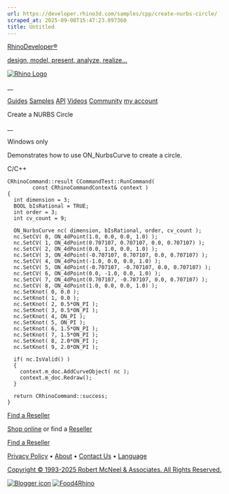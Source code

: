 ```yaml
---
url: https://developer.rhino3d.com/samples/cpp/create-nurbs-circle/
scraped_at: 2025-09-08T15:47:23.097360
title: Untitled
---
```


[RhinoDeveloper®](/)

[design, model, present, analyze, realize...](/)

[![Rhino Logo](https://developer.rhino3d.com/images/rhinodevlogo.png)](/)

__

[Guides](https://developer.rhino3d.com/guides)
[Samples](https://developer.rhino3d.com/samples)
[API](https://developer.rhino3d.com/api)
[Videos](https://developer.rhino3d.com/videos)
[Community](https://discourse.mcneel.com/c/rhino-developer) [my account
](https://www.rhino3d.com/my-account/ "Manage your account, licenses, and
teams")

Create a NURBS Circle

__

Windows only

Demonstrates how to use ON_NurbsCurve to create a circle.

C/C++

    
    
    CRhinoCommand::result CCommandTest::RunCommand(
            const CRhinoCommandContext& context )
    {
      int dimension = 3;
      BOOL bIsRational = TRUE;
      int order = 3;
      int cv_count = 9;
    
      ON_NurbsCurve nc( dimension, bIsRational, order, cv_count );
      nc.SetCV( 0, ON_4dPoint(1.0, 0.0, 0.0, 1.0) );
      nc.SetCV( 1, ON_4dPoint(0.707107, 0.707107, 0.0, 0.707107) );
      nc.SetCV( 2, ON_4dPoint(0.0, 1.0, 0.0, 1.0) );
      nc.SetCV( 3, ON_4dPoint(-0.707107, 0.707107, 0.0, 0.707107) );
      nc.SetCV( 4, ON_4dPoint(-1.0, 0.0, 0.0, 1.0) );
      nc.SetCV( 5, ON_4dPoint(-0.707107, -0.707107, 0.0, 0.707107) );
      nc.SetCV( 6, ON_4dPoint(0.0, -1.0, 0.0, 1.0) );
      nc.SetCV( 7, ON_4dPoint(0.707107, -0.707107, 0.0, 0.707107) );
      nc.SetCV( 8, ON_4dPoint(1.0, 0.0, 0.0, 1.0) );
      nc.SetKnot( 0, 0.0 );
      nc.SetKnot( 1, 0.0 );
      nc.SetKnot( 2, 0.5*ON_PI );
      nc.SetKnot( 3, 0.5*ON_PI );
      nc.SetKnot( 4, ON_PI );
      nc.SetKnot( 5, ON_PI );
      nc.SetKnot( 6, 1.5*ON_PI );
      nc.SetKnot( 7, 1.5*ON_PI );
      nc.SetKnot( 8, 2.0*ON_PI );
      nc.SetKnot( 9, 2.0*ON_PI );
    
      if( nc.IsValid() )
      {
        context.m_doc.AddCurveObject( nc );
        context.m_doc.Redraw();
      }
    
      return CRhinoCommand::success;
    }
    

  

[Find a Reseller](https://www.rhino3d.com/sales)

[Shop online](https://www.rhino3d.com/store) or find a
[Reseller](https://www.rhino3d.com/sales)

[Find a Reseller](https://www.rhino3d.com/sales)

[Privacy Policy](https://www.rhino3d.com/privacy) •
[About](https://www.rhino3d.com/mcneel/about) • [Contact
Us](https://www.rhino3d.com/mcneel/contact) • [
Language](https://www.rhino3d.com/language "Change to a different region or
language")

[Copyright © 1993-2025 Robert McNeel & Associates. All Rights
Reserved.](https://www.rhino3d.com/mcneel/about)

[](https://www.facebook.com/McNeelRhinoceros/)
[](https://twitter.com/bobmcneel) [](https://www.linkedin.com/groups/75313/)
[](https://www.youtube.com/user/RhinoGuide/videos) [](https://vimeo.com/rhino)
[![Blogger
icon](https://developer.rhino3d.com/images/blogger.svg)](http://blog.rhino3d.com/)
[![Food4Rhino](https://developer.rhino3d.com/images/f4r_icon_01.svg)](https://www.food4rhino.com)

